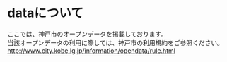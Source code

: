# dataについて
ここでは、神戸市のオープンデータを掲載しております。  
当該オープンデータの利用に際しては、神戸市の利用規約をご参照ください。  
http://www.city.kobe.lg.jp/information/opendata/rule.html
